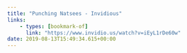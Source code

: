 ```yaml
---
title: "Punching Natsees - Invidious"
links:
    - types: [bookmark-of]
      link: "https://www.invidio.us/watch?v=iEyL1rDe60w"
date: 2019-08-13T15:49:34.615+00:00
---
```


